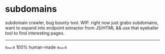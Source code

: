 # subdomains
subdomain crawler, bug bounty tool. WIP. right now just grabs subdomains, want to expand into endpoint extractor from JS/HTML && use that eyeballer tool to find interesting pages.

---

ฅᨐฅ 100% human-made ฅᨐฅ
